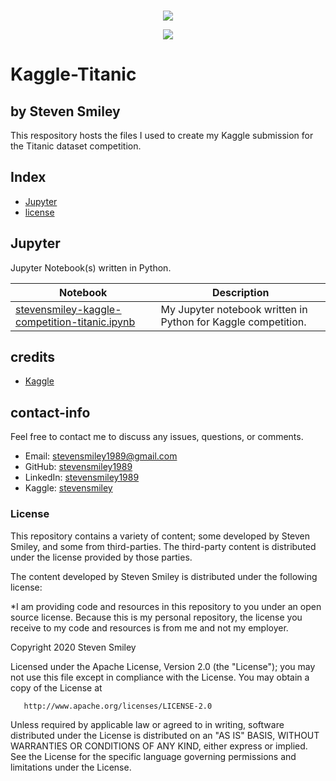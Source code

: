 <br/>
<p align="center">
  <img src="https://raw.githubusercontent.com/stevensmiley/stevensmiley1989/Kaggle-Titanic/blob/master/images/Figure2.png">
</p>

<p align="center">
  <img src="https://raw.githubusercontent.com/stevensmiley/stevensmiley1989/Kaggle-Titanic/blob/master/images/Figure2.png">
  <br/>
</p>

# Kaggle-Titanic
## by Steven Smiley

This respository hosts the files I used to create my Kaggle submission for the Titanic dataset competition.


## Index

* [Jupyter](#Jupyter)
* [license](#license)

## Jupyter
Jupyter Notebook(s) written in Python.

| Notebook | Description |
|--------------------------------------------------------------------------------------------------------------|-------------------------------------------------------------------------------------------------------------------------------------------------------------------|
| [stevensmiley-kaggle-competition-titanic.ipynb](http://nbviewer.ipython.org/github/stevensmiley1989/Kaggle-Titanic/blob/master/Jupyter/stevensmiley-kaggle-competition-titanic.ipynb) | My Jupyter notebook written in Python for Kaggle competition. |


## credits

* [Kaggle](https://www.kaggle.com/)

## contact-info

Feel free to contact me to discuss any issues, questions, or comments.

* Email: [stevensmiley1989@gmail.com](mailto:stevensmiley1989@gmail.com)
* GitHub: [stevensmiley1989](https://github.com/stevensmiley1989)
* LinkedIn: [stevensmiley1989](https://www.linkedin.com/in/stevensmiley1989)
* Kaggle: [stevensmiley](https://www.kaggle.com/stevensmiley)



### License

This repository contains a variety of content; some developed by Steven Smiley, and some from third-parties.  The third-party content is distributed under the license provided by those parties.

The content developed by Steven Smiley is distributed under the following license:

*I am providing code and resources in this repository to you under an open source license.  Because this is my personal repository, the license you receive to my code and resources is from me and not my employer. 

   Copyright 2020 Steven Smiley

   Licensed under the Apache License, Version 2.0 (the "License");
   you may not use this file except in compliance with the License.
   You may obtain a copy of the License at

       http://www.apache.org/licenses/LICENSE-2.0

   Unless required by applicable law or agreed to in writing, software
   distributed under the License is distributed on an "AS IS" BASIS,
   WITHOUT WARRANTIES OR CONDITIONS OF ANY KIND, either express or implied.
   See the License for the specific language governing permissions and
   limitations under the License.
